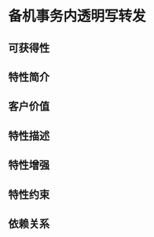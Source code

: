 # 备机事务内透明写转发

## 可获得性<a name="section15406143204715"></a>



## 特性简介<a name="section740615433477"></a>



## 客户价值<a name="section13406743164715"></a>



## 特性描述<a name="section16406154310471"></a>



## 特性增强<a name="section1340684315478"></a>



## 特性约束<a name="section06531946143616"></a>



## 依赖关系<a name="section8406643144716"></a>



